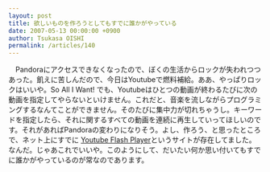 ```yaml
---
layout: post
title: 欲しいものを作ろうとしてもすでに誰かがやっている
date: 2007-05-13 00:00:00 +0900
author: Tsukasa OISHI
permalink: /articles/140
---
```


　Pandoraにアクセスできなくなったので、ぼくの生活からロックが失われつつあった。飢えに苦しんだので、今日はYoutubeで燃料補給。ああ、やっぱりロックはいいや。So All I Want! でも、Youtubeはひとつの動画が終わるたびに次の動画を指定してやらないといけません。これだと、音楽を流しながらプログラミングするなんてことができません。そのたびに集中力が切れちゃうし。キーワードを指定したら、それに関するすべての動画を連続に再生していってほしいのです。それがあればPandoraの変わりになりそう。よし、作ろう、と思ったところで、ネット上にすでに [Youtube Flash Player](http://fplayer.youtubech.com/)というサイトが存在してました。なんだ。じゃあこれでいいや。このようにして、だいたい何か思い付いてもすでに誰かがやっているのが常なのであります。

